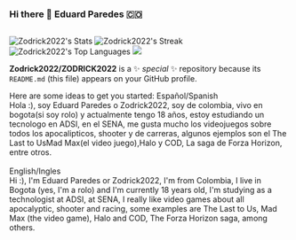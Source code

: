 ### Hi there 🤙 Eduard Paredes 🇨🇴

<img src="https://giffiles.alphacoders.com/129/12938.gif" alt="">

![Zodrick2022's Stats](https://github-readme-stats.vercel.app/api?username=Zodrick2022&theme=midnight-purple&show_icons=true&hide_border=true&count_private=true)
![Zodrick2022's Streak](https://github-readme-streak-stats.herokuapp.com/?user=Zodrick2022&theme=midnight-purple&hide_border=true)
![Zodrick2022's Top Languages](https://github-readme-stats.vercel.app/api/top-langs/?username=Zodrick2022&theme=midnight-purple&show_icons=true&hide_border=true&layout=compact)
![](https://github-profile-trophy.vercel.app/?username=zodrick2022&theme=tokyonight)


**Zodrick2022/ZODRICK2022** is a ✨ _special_ ✨ repository because its `README.md` (this file) appears on your GitHub profile.

Here are some ideas to get you started:
Español/Spanish <br>
Hola :), soy Eduard Paredes o Zodrick2022, soy de colombia, vivo en bogota(si soy rolo) y actualmente tengo 18 años, estoy estudiando un tecnologo en ADSI, en el SENA, me gusta mucho los videojuegos sobre todos los apocalipticos, shooter y de carreras, algunos ejemplos son el The Last to UsMad Max(el video juego),Halo y COD, La saga de Forza Horizon, entre otros. 
<br>
<br>
English/Ingles <br>
Hi :), I'm Eduard Paredes or Zodrick2022, I'm from Colombia, I live in Bogota (yes, I'm a rolo) and I'm currently 18 years old, I'm studying as a technologist at ADSI, at SENA, I really like video games about all apocalyptic, shooter and racing, some examples are The Last to Us, Mad Max (the video game), Halo and COD, The Forza Horizon saga, among others.
